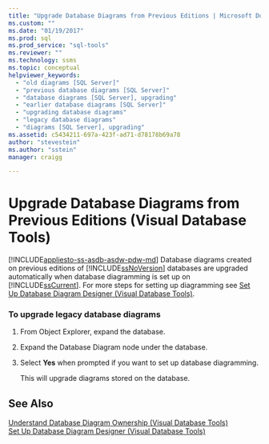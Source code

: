 ```yaml
---
title: "Upgrade Database Diagrams from Previous Editions | Microsoft Docs"
ms.custom: ""
ms.date: "01/19/2017"
ms.prod: sql
ms.prod_service: "sql-tools"
ms.reviewer: ""
ms.technology: ssms
ms.topic: conceptual
helpviewer_keywords: 
  - "old diagrams [SQL Server]"
  - "previous database diagrams [SQL Server]"
  - "database diagrams [SQL Server], upgrading"
  - "earlier database diagrams [SQL Server]"
  - "upgrading database diagrams"
  - "legacy database diagrams"
  - "diagrams [SQL Server], upgrading"
ms.assetid: c5434211-697a-423f-ad71-d78178b69a78
author: "stevestein"
ms.author: "sstein"
manager: craigg

---
```

# Upgrade Database Diagrams from Previous Editions (Visual Database Tools)
[!INCLUDE[appliesto-ss-asdb-asdw-pdw-md](../../includes/appliesto-ss-asdb-asdw-pdw-md.md)]
Database diagrams created on previous editions of [!INCLUDE[ssNoVersion](../../includes/ssnoversion-md.md)] databases are upgraded automatically when database diagramming is set up on [!INCLUDE[ssCurrent](../../includes/sscurrent-md.md)]. For more steps for setting up diagramming see [Set Up Database Diagram Designer (Visual Database Tools)](../../ssms/visual-db-tools/set-up-database-diagram-designer-visual-database-tools.md).  
  
### To upgrade legacy database diagrams  
  
1.  From Object Explorer, expand the database.  
  
2.  Expand the Database Diagram node under the database.  
  
3.  Select **Yes** when prompted if you want to set up database diagramming.  
  
    This will upgrade diagrams stored on the database.  
  
## See Also  
[Understand Database Diagram Ownership (Visual Database Tools)](../../ssms/visual-db-tools/understand-database-diagram-ownership-visual-database-tools.md)  
[Set Up Database Diagram Designer (Visual Database Tools)](../../ssms/visual-db-tools/set-up-database-diagram-designer-visual-database-tools.md)  
  
